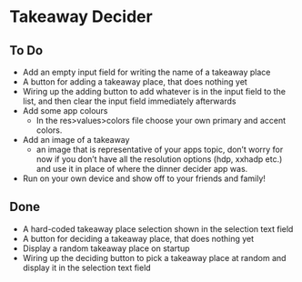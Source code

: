 # Takeaway Decider

## To Do

* Add an empty input field for writing the name of a takeaway place
* A button for adding a takeaway place, that does nothing yet
* Wiring up the adding button to add whatever is in the input field to the list, and then clear the input field immediately afterwards
* Add some app colours
    * In the res>values>colors file choose your own primary and accent colors.
* Add an image of a takeaway
    * an image that is representative of your apps topic, don’t worry for now if you don’t have all the resolution options (hdp, xxhadp etc.) and use it in place of where the dinner decider app was.
* Run on your own device and show off to your friends and family!

## Done

* A hard-coded takeaway place selection shown in the selection text field
* A button for deciding a takeaway place, that does nothing yet
* Display a random takeaway place on startup
* Wiring up the deciding button to pick a takeaway place at random and display it in the selection text field